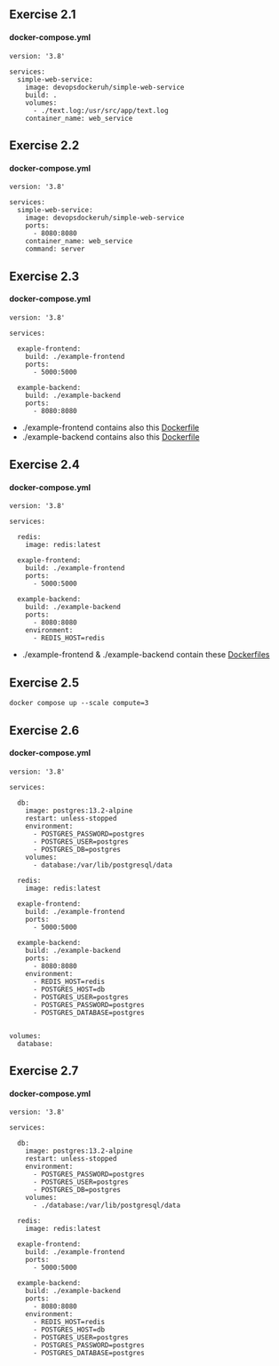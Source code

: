 ## Exercise 2.1

#### docker-compose.yml
```
version: '3.8'

services:
  simple-web-service:
    image: devopsdockeruh/simple-web-service
    build: .
    volumes:
      - ./text.log:/usr/src/app/text.log
    container_name: web_service
```

## Exercise 2.2

#### docker-compose.yml

```
version: '3.8'

services:
  simple-web-service:
    image: devopsdockeruh/simple-web-service
    ports:
      - 8080:8080
    container_name: web_service
    command: server
```

## Exercise 2.3

#### docker-compose.yml
```
version: '3.8'

services:

  exaple-frontend:
    build: ./example-frontend
    ports:
      - 5000:5000

  example-backend:
    build: ./example-backend
    ports:
      - 8080:8080
```

- ./example-frontend contains also this [Dockerfile](https://github.com/Desipeli/devopswithdocker2023/blob/main/part1/README.md#exercise-112)
- ./example-backend contains also this [Dockerfile](https://github.com/Desipeli/devopswithdocker2023/blob/main/part1/README.md#exercise-113)

## Exercise 2.4

#### docker-compose.yml

```
version: '3.8'

services:

  redis:
    image: redis:latest

  exaple-frontend:
    build: ./example-frontend
    ports:
      - 5000:5000

  example-backend:
    build: ./example-backend
    ports:
      - 8080:8080
    environment:
      - REDIS_HOST=redis
```
- ./example-frontend & ./example-backend contain these [Dockerfiles](https://github.com/Desipeli/devopswithdocker2023/blob/main/part1/README.md#exercise-114)

## Exercise 2.5

`docker compose up --scale compute=3`

## Exercise 2.6

#### docker-compose.yml
```
version: '3.8'

services:

  db:
    image: postgres:13.2-alpine
    restart: unless-stopped
    environment:
      - POSTGRES_PASSWORD=postgres
      - POSTGRES_USER=postgres
      - POSTGRES_DB=postgres
    volumes:
      - database:/var/lib/postgresql/data
      
  redis:
    image: redis:latest

  exaple-frontend:
    build: ./example-frontend
    ports:
      - 5000:5000

  example-backend:
    build: ./example-backend
    ports:
      - 8080:8080
    environment:
      - REDIS_HOST=redis
      - POSTGRES_HOST=db
      - POSTGRES_USER=postgres
      - POSTGRES_PASSWORD=postgres
      - POSTGRES_DATABASE=postgres


volumes:
  database:
```

## Exercise 2.7

#### docker-compose.yml
```
version: '3.8'

services:

  db:
    image: postgres:13.2-alpine
    restart: unless-stopped
    environment:
      - POSTGRES_PASSWORD=postgres
      - POSTGRES_USER=postgres
      - POSTGRES_DB=postgres
    volumes:
      - ./database:/var/lib/postgresql/data
      
  redis:
    image: redis:latest

  exaple-frontend:
    build: ./example-frontend
    ports:
      - 5000:5000

  example-backend:
    build: ./example-backend
    ports:
      - 8080:8080
    environment:
      - REDIS_HOST=redis
      - POSTGRES_HOST=db
      - POSTGRES_USER=postgres
      - POSTGRES_PASSWORD=postgres
      - POSTGRES_DATABASE=postgres
```
